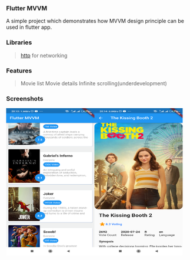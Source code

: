 ### Flutter MVVM
A simple project which demonstrates how MVVM design principle can be used in flutter app.

### Libraries
> [http](https://pub.dev/packages/http) for networking

### Features
> Movie list
> Movie details
> Infinite scrolling(underdevelopment)

### Screenshots

<img src="https://github.com/devmike01/flutter_mvvm/blob/master/art01.png" width="240" height="400" align="left"/>
<img src="https://github.com/devmike01/flutter_mvvm/blob/master/art02.png" width="240" height="400" align="left"/>